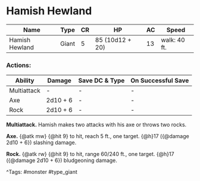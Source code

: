 # Hamish Hewland

| Name | Type | CR | HP | AC | Speed |
|------|------|----|----|----|-------|
| Hamish Hewland | Giant | 5 | 85 (10d12 + 20) | 13 | walk: 40 ft. |

### Actions:

| Ability | Damage | Save DC & Type | On Successful Save |
|---------|--------|----------------|--------------------|
| Multiattack | - | - | - |
| Axe | 2d10 + 6 | - | - |
| Rock | 2d10 + 6 | - | - |


**Multiattack.** Hamish makes two attacks with his axe or throws two rocks.

**Axe.** {@atk mw} {@hit 9} to hit, reach 5 ft., one target. {@h}17 ({@damage 2d10 + 6}) slashing damage.

**Rock.** {@atk rw} {@hit 9} to hit, range 60/240 ft., one target. {@h}17 ({@damage 2d10 + 6}) bludgeoning damage.

^Tags: #monster #type_giant